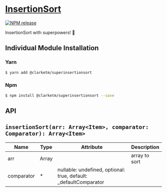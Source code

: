 # [InsertionSort](https://www.npmjs.com/package/@clarketm/superinsertionsort)

[![NPM release](https://img.shields.io/npm/v/@clarketm/superinsertionsort.svg)](https://www.npmjs.com/package/@clarketm/superinsertionsort)

InsertionSort with superpowers! 💪

## Individual Module Installation

### Yarn

```bash
$ yarn add @clarketm/superinsertionsort
```

### Npm

```bash
$ npm install @clarketm/superinsertionsort --save
```

## API

## `insertionSort(arr: Array<Item>, comparator: Comparator): Array<Item>`

| Name       | Type        | Attribute                                                         | Description   |
| ---------- | ----------- | ----------------------------------------------------------------- | ------------- |
| arr        | Array<Item> |                                                                   | array to sort |
| comparator | \*          | nullable: undefined, optional: true, default: \_defaultComparator |
